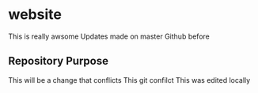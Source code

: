 # website

This is really awsome
Updates made on master Github before 

## Repository Purpose

This will be a change that conflicts
This git confilct
This was edited locally
